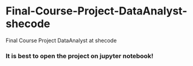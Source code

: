 # Final-Course-Project-DataAnalyst-shecode
Final Course Project DataAnalyst at shecode

### It is best to open the project on jupyter notebook! 

